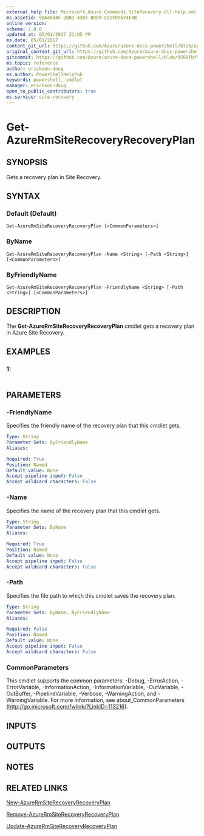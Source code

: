 ```yaml
---
external help file: Microsoft.Azure.Commands.SiteRecovery.dll-Help.xml
ms.assetid: 5DA460AF-2DB1-4303-B9D9-C51FD9674E4B
online version:
schema: 2.0.0
updated_at: 05/01/2017 21:05 PM
ms.date: 05/01/2017
content_git_url: https://github.com/Azure/azure-docs-powershell/blob/anne2017/azureps-cmdlets-docs/ResourceManager/AzureRM.SiteRecovery/v1.1.11/Get-AzureRmSiteRecoveryRecoveryPlan.md
original_content_git_url: https://github.com/Azure/azure-docs-powershell/blob/anne2017/azureps-cmdlets-docs/ResourceManager/AzureRM.SiteRecovery/v1.1.11/Get-AzureRmSiteRecoveryRecoveryPlan.md
gitcommit: https://github.com/Azure/azure-docs-powershell/blob/0589fbf53d27e39e0cf445261d29c64fb0859d62
ms.topic: reference
author: erickson-doug
ms.author: PowerShellHelpPub
keywords: powershell, cmdlet
manager: erickson-doug
open_to_public_contributors: true
ms.service: site-recovery
---
```


# Get-AzureRmSiteRecoveryRecoveryPlan

## SYNOPSIS
Gets a recovery plan in Site Recovery.

## SYNTAX

### Default (Default)
```
Get-AzureRmSiteRecoveryRecoveryPlan [<CommonParameters>]
```

### ByName
```
Get-AzureRmSiteRecoveryRecoveryPlan -Name <String> [-Path <String>] [<CommonParameters>]
```

### ByFriendlyName
```
Get-AzureRmSiteRecoveryRecoveryPlan -FriendlyName <String> [-Path <String>] [<CommonParameters>]
```

## DESCRIPTION
The **Get-AzureRmSiteRecoveryRecoveryPlan** cmdlet gets a recovery plan in Azure Site Recovery.

## EXAMPLES

### 1:
```

```

## PARAMETERS

### -FriendlyName
Specifies the friendly name of the recovery plan that this cmdlet gets.

```yaml
Type: String
Parameter Sets: ByFriendlyName
Aliases: 

Required: True
Position: Named
Default value: None
Accept pipeline input: False
Accept wildcard characters: False
```

### -Name
Specifies the name of the recovery plan that this cmdlet gets.

```yaml
Type: String
Parameter Sets: ByName
Aliases: 

Required: True
Position: Named
Default value: None
Accept pipeline input: False
Accept wildcard characters: False
```

### -Path
Specifies the file path to which this cmdlet saves the recovery plan.

```yaml
Type: String
Parameter Sets: ByName, ByFriendlyName
Aliases: 

Required: False
Position: Named
Default value: None
Accept pipeline input: False
Accept wildcard characters: False
```

### CommonParameters
This cmdlet supports the common parameters: -Debug, -ErrorAction, -ErrorVariable, -InformationAction, -InformationVariable, -OutVariable, -OutBuffer, -PipelineVariable, -Verbose, -WarningAction, and -WarningVariable. For more information, see about_CommonParameters (http://go.microsoft.com/fwlink/?LinkID=113216).

## INPUTS

## OUTPUTS

## NOTES

## RELATED LINKS

[New-AzureRmSiteRecoveryRecoveryPlan](./New-AzureRmSiteRecoveryRecoveryPlan.md)

[Remove-AzureRmSiteRecoveryRecoveryPlan](./Remove-AzureRmSiteRecoveryRecoveryPlan.md)

[Update-AzureRmSiteRecoveryRecoveryPlan](./Update-AzureRmSiteRecoveryRecoveryPlan.md)


